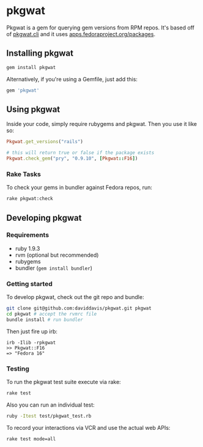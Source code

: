 pkgwat
======

Pkgwat is a gem for querying gem versions from RPM repos. It's based off of
[pkgwat.cli](git://github.com/ralphbean/pkgwat.cli.git) and it uses
[apps.fedoraproject.org/packages](https://apps.fedoraproject.org/packages/).



Installing pkgwat
-----------------

```bash
gem install pkgwat
```

Alternatively, if you're using a Gemfile, just add this:

```bash
gem 'pkgwat'
```

Using pkgwat
------------

Inside your code, simply require rubygems and pkgwat. Then you use it like so:

```ruby
Pkgwat.get_versions("rails")

# this will return true or false if the package exists
Pkgwat.check_gem("pry", "0.9.10", [Pkgwat::F16])
```

### Rake Tasks

To check your gems in bundler against Fedora repos, run:

```bash
rake pkgwat:check
```

Developing pkgwat
-----------------

### Requirements

* ruby 1.9.3
* rvm (optional but recommended)
* rubygems
* bundler (`gem install bundler`)

### Getting started

To develop pkgwat, check out the git repo and bundle:

```bash
git clone git@github.com:daviddavis/pkgwat.git pkgwat
cd pkgwat # accept the rvmrc file
bundle install # run bundler
```

Then just fire up irb:

```
irb -Ilib -rpkgwat
>> Pkgwat::F16
=> "Fedora 16"
```

### Testing

To run the pkgwat test suite execute via rake:

```bash
rake test
```

Also you can run an individual test:

```bash
ruby -Itest test/pkgwat_test.rb
```

To record your interactions via VCR and use the actual web APIs:

```bash
rake test mode=all
```
